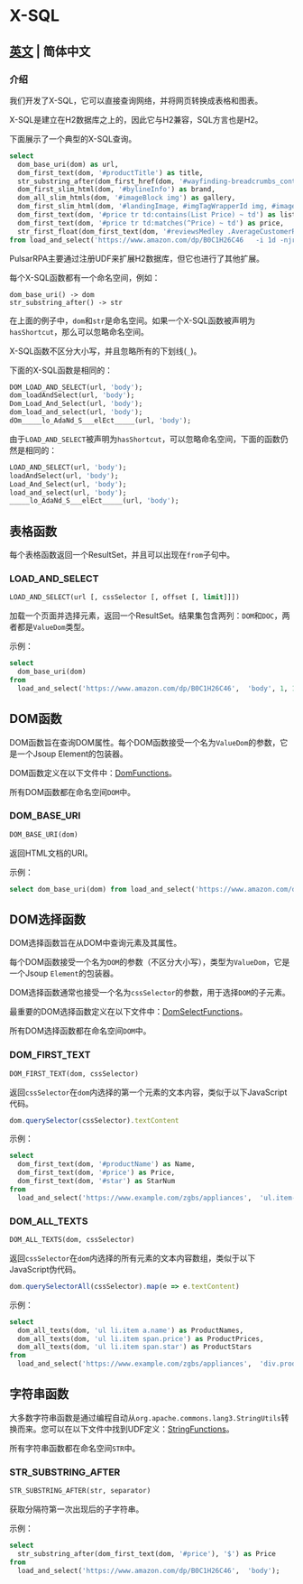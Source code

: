 # X-SQL

## [英文](x-sql.adoc) | 简体中文

### 介绍

我们开发了X-SQL，它可以直接查询网络，并将网页转换成表格和图表。

X-SQL是建立在H2数据库之上的，因此它与H2兼容，SQL方言也是H2。

下面展示了一个典型的X-SQL查询。

```sql
select
  dom_base_uri(dom) as url,
  dom_first_text(dom, '#productTitle') as title,
  str_substring_after(dom_first_href(dom, '#wayfinding-breadcrumbs_container ul li:last-child a'), '&node=') as category,
  dom_first_slim_html(dom, '#bylineInfo') as brand,
  dom_all_slim_htmls(dom, '#imageBlock img') as gallery,
  dom_first_slim_html(dom, '#landingImage, #imgTagWrapperId img, #imageBlock img:expr(width > 400)') as img,
  dom_first_text(dom, '#price tr td:contains(List Price) ~ td') as listprice,
  dom_first_text(dom, '#price tr td:matches(^Price) ~ td') as price,
  str_first_float(dom_first_text(dom, '#reviewsMedley .AverageCustomerReviews span:contains(out of)'), 0.0) as score
from load_and_select('https://www.amazon.com/dp/B0C1H26C46   -i 1d -njr 3', 'body');
```

PulsarRPA主要通过注册UDF来扩展H2数据库，但它也进行了其他扩展。

每个X-SQL函数都有一个命名空间，例如：

```
dom_base_uri() -> dom
str_substring_after() -> str
```

在上面的例子中，`dom`和`str`是命名空间。如果一个X-SQL函数被声明为`hasShortcut`，那么可以忽略命名空间。

X-SQL函数不区分大小写，并且忽略所有的下划线(`_`)。

下面的X-SQL函数是相同的：

```sql
DOM_LOAD_AND_SELECT(url, 'body');
dom_loadAndSelect(url, 'body');
Dom_Load_And_Select(url, 'body');
dom_load_and_select(url, 'body');
dOm_____lo_AdaNd_S___elEct_____(url, 'body');
```

由于`LOAD_AND_SELECT`被声明为`hasShortcut`，可以忽略命名空间，下面的函数仍然是相同的：

```sql
LOAD_AND_SELECT(url, 'body');
loadAndSelect(url, 'body');
Load_And_Select(url, 'body');
load_and_select(url, 'body');
_____lo_AdaNd_S___elEct_____(url, 'body');
```

## 表格函数

每个表格函数返回一个ResultSet，并且可以出现在`from`子句中。

### LOAD_AND_SELECT

```sql
LOAD_AND_SELECT(url [, cssSelector [, offset [, limit]]])
```

加载一个页面并选择元素，返回一个ResultSet。结果集包含两列：`DOM`和`DOC`，两者都是`ValueDom`类型。

示例：

```sql
select
  dom_base_uri(dom)
from
  load_and_select('https://www.amazon.com/dp/B0C1H26C46',  'body', 1, 10)
```

## DOM函数

DOM函数旨在查询DOM属性。每个DOM函数接受一个名为`ValueDom`的参数，它是一个Jsoup Element的包装器。

DOM函数定义在以下文件中：[DomFunctions](https://github.com/apache/pulsar/blob/master/pulsar-ql/src/main/kotlin/ai/platon/pulsar/ql/h2/udfs/DomFunctions.kt)。

所有DOM函数都在命名空间`DOM`中。

### DOM_BASE_URI

```sql
DOM_BASE_URI(dom)
```

返回HTML文档的URI。

示例：

```sql
select dom_base_uri(dom) from load_and_select('https://www.amazon.com/dp/B0C1H26C46',  'body')
```

## DOM选择函数

DOM选择函数旨在从DOM中查询元素及其属性。

每个DOM函数接受一个名为`DOM`的参数（不区分大小写），类型为`ValueDom`，它是一个Jsoup `Element`的包装器。

DOM选择函数通常也接受一个名为`cssSelector`的参数，用于选择`DOM`的子元素。

最重要的DOM选择函数定义在以下文件中：[DomSelectFunctions](https://github.com/apache/pulsar/blob/master/pulsar-ql/src/main/kotlin/ai/platon/pulsar/ql/h2/udfs/DomSelectFunctions.kt)。

所有DOM选择函数都在命名空间`DOM`中。

### DOM_FIRST_TEXT

```sql
DOM_FIRST_TEXT(dom, cssSelector)
```

返回`cssSelector`在`dom`内选择的第一个元素的文本内容，类似于以下JavaScript代码。

```javascript
dom.querySelector(cssSelector).textContent
```

示例：

```sql
select
  dom_first_text(dom, '#productName') as Name,
  dom_first_text(dom, '#price') as Price,
  dom_first_text(dom, '#star') as StarNum
from
  load_and_select('https://www.example.com/zgbs/appliances',  'ul.item-collection li.item')
```

### DOM_ALL_TEXTS

```sql
DOM_ALL_TEXTS(dom, cssSelector)
```

返回`cssSelector`在`dom`内选择的所有元素的文本内容数组，类似于以下JavaScript伪代码。

```javascript
dom.querySelectorAll(cssSelector).map(e => e.textContent)
```

示例：

```sql
select
  dom_all_texts(dom, 'ul li.item a.name') as ProductNames,
  dom_all_texts(dom, 'ul li.item span.price') as ProductPrices,
  dom_all_texts(dom, 'ul li.item span.star') as ProductStars
from
  load_and_select('https://www.example.com/zgbs/appliances',  'div.products')
```

## 字符串函数

大多数字符串函数是通过编程自动从`org.apache.commons.lang3.StringUtils`转换而来。您可以在以下文件中找到UDF定义：[StringFunctions](https://github.com/apache/pulsar/blob/master/pulsar-ql/src/main/kotlin/ai/platon/pulsar/ql/h2/udfs/StringFunctions.kt)。

所有字符串函数都在命名空间`STR`中。

### STR_SUBSTRING_AFTER

```sql
STR_SUBSTRING_AFTER(str, separator)
```

获取分隔符第一次出现后的子字符串。

示例：

```sql
select
  str_substring_after(dom_first_text(dom, '#price'), '$') as Price
from
  load_and_select('https://www.amazon.com/dp/B0C1H26C46',  'body');
```

